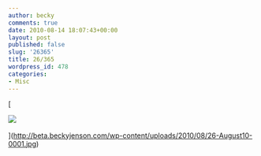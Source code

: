 ```yaml
---
author: becky
comments: true
date: 2010-08-14 18:07:43+00:00
layout: post
published: false
slug: '26365'
title: 26/365
wordpress_id: 478
categories:
- Misc
---
```


[


![](http://beta.beckyjenson.com/wp-content/uploads/2010/08/26-August10-0001.jpg) 

](http://beta.beckyjenson.com/wp-content/uploads/2010/08/26-August10-0001.jpg)
